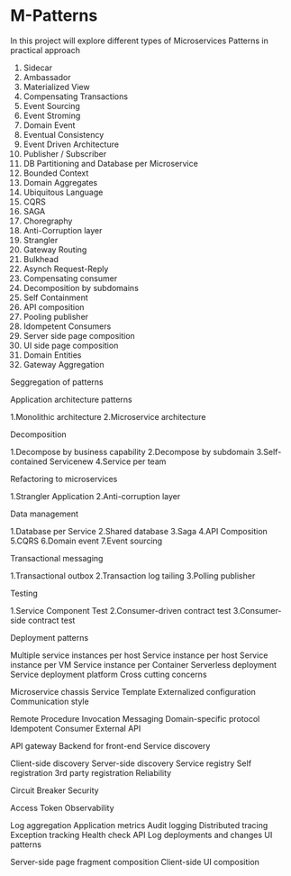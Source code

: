 # M-Patterns
In this project will explore different types of Microservices Patterns in practical approach

1.  Sidecar
2.  Ambassador
3.  Materialized View
4.  Compensating Transactions
5.  Event Sourcing
6.  Event Stroming
7.  Domain Event
8.  Eventual Consistency
9.  Event Driven Architecture
10. Publisher / Subscriber
11. DB Partitioning and Database per Microservice
12. Bounded Context
13. Domain Aggregates
14. Ubiquitous Language
15. CQRS
16. SAGA
17. Choregraphy
18. Anti-Corruption layer
19. Strangler
20. Gateway Routing
21. Bulkhead
22. Asynch Request-Reply
23. Compensating consumer
24. Decomposition by subdomains
25. Self Containment
26. API composition
27. Pooling publisher
28. Idompetent Consumers
29. Server side page composition
30. UI side page composition
31. Domain Entities
32. Gateway Aggregation

Seggregation of patterns

Application architecture patterns

  1.Monolithic architecture
  2.Microservice architecture

Decomposition

  1.Decompose by business capability
  2.Decompose by subdomain
  3.Self-contained Servicenew
  4.Service per team

Refactoring to microservices

  1.Strangler Application
  2.Anti-corruption layer
  
Data management

  1.Database per Service
  2.Shared database
  3.Saga
  4.API Composition
  5.CQRS
  6.Domain event
  7.Event sourcing
  
Transactional messaging

  1.Transactional outbox
  2.Transaction log tailing
  3.Polling publisher

Testing

  1.Service Component Test
  2.Consumer-driven contract test
  3.Consumer-side contract test

Deployment patterns

Multiple service instances per host
Service instance per host
Service instance per VM
Service instance per Container
Serverless deployment
Service deployment platform
Cross cutting concerns

Microservice chassis
Service Template
Externalized configuration
Communication style

Remote Procedure Invocation
Messaging
Domain-specific protocol
Idempotent Consumer
External API

API gateway
Backend for front-end
Service discovery

Client-side discovery
Server-side discovery
Service registry
Self registration
3rd party registration
Reliability

Circuit Breaker
Security

Access Token
Observability

Log aggregation
Application metrics
Audit logging
Distributed tracing
Exception tracking
Health check API
Log deployments and changes
UI patterns

Server-side page fragment composition
Client-side UI composition
